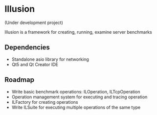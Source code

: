 # Illusion
(Under development project)

Illusion is a framework for creating, running, examine server benchmarks
## Dependencies
- Standalone asio library for networking
- Qt5 and Qt Creator IDE

## Roadmap
- Write basic benchmark operations: ILOperation, ILTcpOperation
- Operation management system for executing and tracing operation
- ILFactory for creating operations
- Write ILSuite for executing multiple operations of the same type